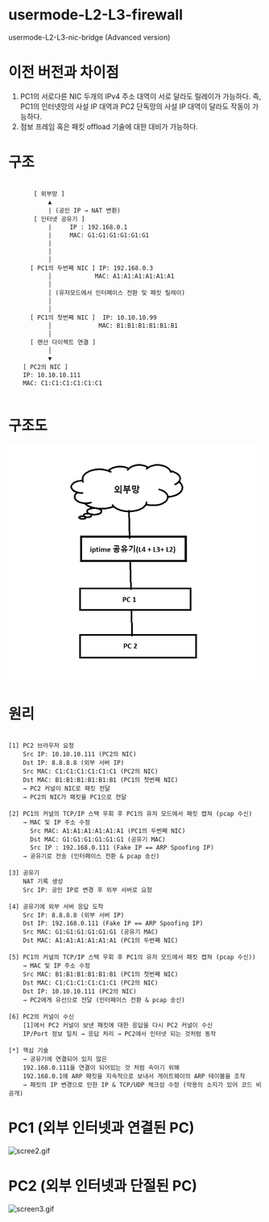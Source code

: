 # usermode-L2-L3-firewall

usermode-L2-L3-nic-bridge (Advanced version)

# 이전 버전과 차이점

1. PC1의 서로다른 NIC 두개의 IPv4 주소 대역이 서로 달라도 릴레이가 가능하다.
    즉, PC1의 인터넷망의 사설 IP 대역과 PC2 단독망의 사설 IP 대역이 달라도 작동이 가능하다.
2. 점보 프레임 혹은 패킷 offload 기술에 대한 대비가 가능하다.

# 구조

```

       [ 외부망 ] 
           ▲
           | (공인 IP → NAT 변환) 
       [ 인터넷 공유기 ]  
           |     IP : 192.168.0.1
           |     MAC: G1:G1:G1:G1:G1:G1
           |                
           │
           │
      [ PC1의 두번째 NIC ] IP: 192.168.0.3
           │            MAC: A1:A1:A1:A1:A1:A1
           │    
           │ (유저모드에서 인터페이스 전환 및 패킷 릴레이)
           │ 
           │
      [ PC1의 첫번째 NIC ]  IP: 10.10.10.99
           │             MAC: B1:B1:B1:B1:B1:B1
           │
      [ 랜선 다이렉트 연결 ]
           │
           ▼
    [ PC2의 NIC ]
    IP: 10.10.10.111
    MAC: C1:C1:C1:C1:C1:C1
    
```
# 구조도

![screen4.png](screen4.png)

# 원리

```

[1] PC2 브라우저 요청
    Src IP: 10.10.10.111 (PC2의 NIC)
    Dst IP: 8.8.8.8 (외부 서버 IP)
    Src MAC: C1:C1:C1:C1:C1:C1 (PC2의 NIC)
    Dst MAC: B1:B1:B1:B1:B1:B1 (PC1의 첫번째 NIC)
    → PC2 커널이 NIC로 패킷 전달
    → PC2의 NIC가 패킷을 PC1으로 전달
          
[2] PC1의 커널의 TCP/IP 스택 우회 후 PC1의 유저 모드에서 패킷 캡쳐 (pcap 수신)   
    → MAC 및 IP 주소 수정
      Src MAC: A1:A1:A1:A1:A1:A1 (PC1의 두번째 NIC)
      Dst MAC: G1:G1:G1:G1:G1:G1 (공유기 MAC)
      Src IP : 192.168.0.111 (Fake IP == ARP Spoofing IP)
    → 공유기로 전송 (인터페이스 전환 & pcap 송신)

[3] 공유기
    NAT 기록 생성
    Src IP: 공인 IP로 변경 후 외부 서버로 요청

[4] 공유기에 외부 서버 응답 도착
    Src IP: 8.8.8.8 (외부 서버 IP)
    Dst IP: 192.168.0.111 (Fake IP == ARP Spoofing IP)
    Src MAC: G1:G1:G1:G1:G1:G1 (공유기 MAC)
    Dst MAC: A1:A1:A1:A1:A1:A1 (PC1의 두번째 NIC)

[5] PC1의 커널의 TCP/IP 스택 우회 후 PC1의 유저 모드에서 패킷 캡쳐 (pcap 수신)) 
    → MAC 및 IP 주소 수정
    Src MAC: B1:B1:B1:B1:B1:B1 (PC1의 첫번째 NIC)
    Dst MAC: C1:C1:C1:C1:C1:C1 (PC2의 NIC)
    Dst IP: 10.10.10.111 (PC2의 NIC)
    → PC2에게 유선으로 전달 (인터페이스 전환 & pcap 송신)

[6] PC2의 커널이 수신
    [1]에서 PC2 커널이 보낸 패킷에 대한 응답을 다시 PC2 커널이 수신
    IP/Port 정보 일치 → 응답 처리 → PC2에서 인터넷 되는 것처럼 동작

[*] 핵심 기술
    → 공유기에 연결되어 있지 않은
    192.168.0.111을 연결이 되어있는 것 처럼 속이기 위해
    192.168.0.1에 ARP 패킷을 지속적으로 보내서 게이트웨이의 ARP 테이블을 조작
    → 패킷의 IP 변경으로 인한 IP & TCP/UDP 체크섬 수정 (악용의 소지가 있어 코드 비공개)
```

# PC1 (외부 인터넷과 연결된 PC)

![scree2.gif](screen2.gif)

# PC2 (외부 인터넷과 단절된 PC)

![screen3.gif](screen3.gif)
